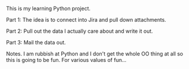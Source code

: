This is my learning Python project.

Part 1:
The idea is to connect into Jira and pull down attachments.

Part 2:
Pull out the data I actually care about and write it out.

Part 3:
Mail the data out.

Notes. I am rubbish at Python and I don't get the whole OO thing at all so this is going to be fun.
For various values of fun...
